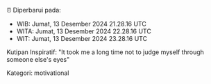 ⏰ Diperbarui pada:
- WIB: Jumat, 13 Desember 2024 21.28.16 UTC
- WITA: Jumat, 13 Desember 2024 22.28.16 UTC
- WIT: Jumat, 13 Desember 2024 23.28.16 UTC

Kutipan Inspiratif:
"It took me a long time not to judge myself through someone else's eyes"


Kategori: motivational

